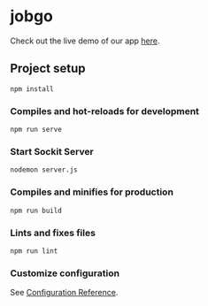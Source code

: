 # jobgo


Check out the live demo of our app [here](https://www.loom.com/share/0283155462ef40feb8d2b6b61b6888b3?sid=bfd795d7-4e93-4ce7-9101-5768ae3a2241).

## Project setup
```
npm install
```

### Compiles and hot-reloads for development
```
npm run serve
```

### Start Sockit Server
```
nodemon server.js
```

### Compiles and minifies for production
```
npm run build
```

### Lints and fixes files
```
npm run lint
```

### Customize configuration
See [Configuration Reference](https://cli.vuejs.org/config/).

